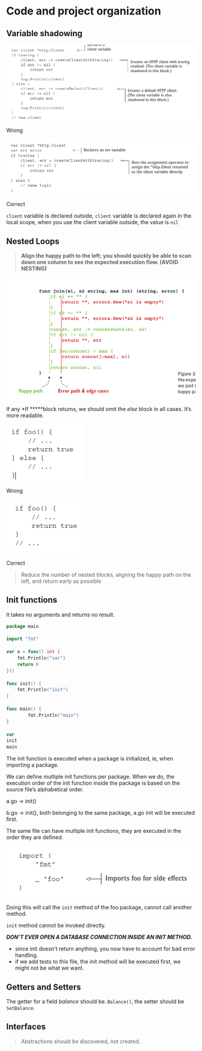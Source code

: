 # Code and project organization

## **Variable shadowing**

![Wrong](Code%20and%20project%20organization%207fcbe777c4324a92b14d5c3bdd5bc837/Untitled.png)

Wrong

![Correct](Code%20and%20project%20organization%207fcbe777c4324a92b14d5c3bdd5bc837/Untitled%201.png)

Correct

`client` variable is declared outside, `client` variable is declared again in the local scope, when you use the client variable outside, the value is `nil`

## Nested Loops

> **Align the happy path to the left; you should quickly be able to scan down one column to see the expected execution flow. (AVOID NESTING)**
> 

![Untitled](Code%20and%20project%20organization%207fcbe777c4324a92b14d5c3bdd5bc837/Untitled%202.png)

If any *If *****block returns, we should omit the *else* block in all cases. It’s more readable.

![Wrong](Code%20and%20project%20organization%207fcbe777c4324a92b14d5c3bdd5bc837/Untitled%203.png)

Wrong

![Correct](Code%20and%20project%20organization%207fcbe777c4324a92b14d5c3bdd5bc837/Untitled%204.png)

Correct

> Reduce the number of nested blocks, aligning the happy path on the left, and return early as possible
> 

## Init functions

It takes no arguments and returns no result. 

```go
package main

import "fmt"

var a = func() int {
    fmt.Println("var")
    return 0
}()

func init() {
    fmt.Println("init")
}

func main() {
		fmt.Println("main")
}

var
init
main
```

The init function is executed when a package is initialized, ie, when importing a package.

We can define multiple init functions per package. When we do, the execution order of the init function inside the package is based on the source file’s alphabetical order.

a.go → init()

b.go → init(), both belonging to the same package, a.go init will be executed first.

The same file can have multiple init functions, they are executed in the order they are defined.

![Untitled](Code%20and%20project%20organization%207fcbe777c4324a92b14d5c3bdd5bc837/Untitled%205.png)

Doing this will call the `init` method of the foo package, cannot call another method.

`init` method cannot be invoked directly.

***DON’T EVER OPEN A DATABASE CONNECTION INSIDE AN INIT METHOD.***

- since init doesn't return anything, you now have to account for bad error handling.
- if we add tests to this file, the init method will be executed first, we might not be what we want.

## Getters and Setters

The getter for a field *balance* should be`.Balance()`, the setter should be `SetBalance`.

## Interfaces

> Abstractions should be discovered, not created.
>